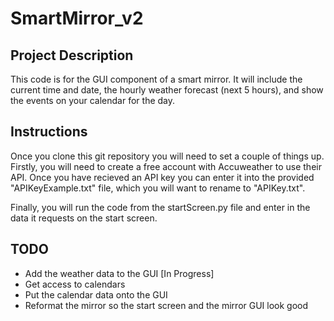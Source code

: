 # SmartMirror_v2

## Project Description
This code is for the GUI component of a smart mirror. It will include the current time and date, the hourly weather forecast (next 5 hours), and show the events on your calendar for the day. 

## Instructions
Once you clone this git repository you will need to set a couple of things up. Firstly, you will need to create a free account with Accuweather to use their API. Once you have recieved an API key you can enter it into the provided "APIKeyExample.txt" file, which you will want to rename to "APIKey.txt". 

Finally, you will run the code from the startScreen.py file and enter in the data it requests on the start screen.

## TODO
- Add the weather data to the GUI [In Progress]
- Get access to calendars 
- Put the calendar data onto the GUI
- Reformat the mirror so the start screen and the mirror GUI look good